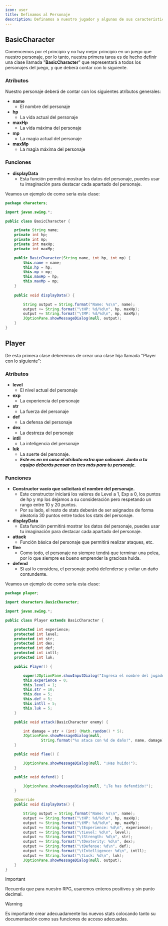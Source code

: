 ```yaml
---
icon: user
title: Definamos al Personaje
description: Definamos a nuestro jugador y algunas de sus características.
---
```


## BasicCharacter

Comencemos por el principio y no hay mejor principio en un juego que nuestro personaje, por lo tanto, nuestra primera
tarea es de hecho definir una clase llamada "**BasicCharacter**" que representará a todos los personajes del juego, y
que deberá contar con lo siguiente.

### Atríbutos

Nuestro personaje deberá de contar con los siguientes atríbutos generales:

- **name**
    - El nombre del personaje
- **hp**
    - La vida actual del personaje
- **maxHp**
    - La vida máxima del personaje
- **mp**
    - La magia actual del personaje
- **maxMp**
    - La magia máxima del personaje

### Funciones

- **displayData**
    - Esta función permitirá mostrar los datos del personaje, puedes usar tu imaginación para destacar cada apartado del
      personaje.

Veamos un ejemplo de como sería esta clase:

```java
package characters;

import javax.swing.*;

public class BasicCharacter {

    private String name;
    private int hp;
    private int mp;
    private int maxHp;
    private int maxMp;

    public BasicCharacter(String name, int hp, int mp) {
        this.name = name;
        this.hp = hp;
        this.mp = mp;
        this.maxHp = hp;
        this.maxMp = mp;
    }
    
    public void displayData() {

        String output = String.format("Name: %s\n", name);
        output += String.format("\tHP: %d/%d\n", hp, maxHp);
        output += String.format("\tMP: %d/%d\n", mp, maxMp);
        JOptionPane.showMessageDialog(null, output);
    }
}
```

## Player

De esta primera clase deberemos de crear una clase hija llamada "Player con lo siguiente":

### Atributos

- **level**
    - El nivel actual del personaje
- **exp**
    - La experiencia del personaje
- **str**
    - La fuerza del personaje
- **def**
    - La defensa del personaje
- **dex**
    - La destreza del personaje
- **intll**
    - La inteligencia del personaje
- **luk**
    - La suerte del personaje.
    - **_Este es en mi caso el atríbuto extra que colocaré. Junto a tu equipo deberás pensar en tres más para tu
      personaje._**

### Funciones

- **Constructor vacío que solicitará el nombre del personaje.**
    - Este constructor iniciará los valores de Level a 1, Exp a 0, los puntos de hp y mp los dejamos a su consideración
      pero respetando un rango entre 10 y 20 puntos.
    - Por su lado, el resto de stats deberán de ser asignados de forma aleatoria 30 puntos entre todos los stats del
      personaje.
- **displayData**
    - Esta función permitirá mostrar los datos del personaje, puedes usar tu imaginación para destacar cada apartado del
      personaje.
- **attack**
    - Función básica del personaje que permitirá realizar ataques, etc.
- **flee**
    - Como todo, el personaje no siempre tendrá que terminar una pelea, por lo que siempre es bueno emprender la
      graciosa huida.
- **defend**
    - Sí así lo considera, el personaje podrá defenderse y evitar un daño contundente.

Veamos un ejemplo de como sería esta clase:

```java
package player;

import characters.BasicCharacter;

import javax.swing.*;

public class Player extends BasicCharacter {

    protected int experience;
    protected int level;
    protected int str;
    protected int dex;
    protected int def;
    protected int intll;
    protected int luk;

    public Player() {

        super(JOptionPane.showInputDialog("Ingresa el nombre del jugador: "), 20, 10);
        this.experience = 0;
        this.level = 1;
        this.str = 10;
        this.dex = 5;
        this.def = 5;
        this.intll = 5;
        this.luk = 5;
    }

    public void attack(BasicCharacter enemy) {

        int damage = str + (int) (Math.random() * 5);
        JOptionPane.showMessageDialog(null,
                String.format("%s ataca con %d de daño!", name, damage));
    }

    public void flee() {

        JOptionPane.showMessageDialog(null, "¡Has huido!");
    }

    public void defend() {

        JOptionPane.showMessageDialog(null, "¡Te has defendido!");
    }

    @Override
    public void displayData() {

        String output = String.format("Name: %s\n", name);
        output += String.format("\tHP: %d/%d\n", hp, maxHp);
        output += String.format("\tMP: %d/%d\n", mp, maxMp);
        output += String.format("\tExperience: %d\n", experience);
        output += String.format("\tLevel: %d\n", level);
        output += String.format("\tStrength: %d\n", str);
        output += String.format("\tDexterity: %d\n", dex);
        output += String.format("\tDefense: %d\n", def);
        output += String.format("\tIntelligence: %d\n", intll);
        output += String.format("\tLuck: %d\n", luk);
        JOptionPane.showMessageDialog(null, output);
    }
}
```

> [!important]
> Recuerda que para nuestro RPG, usaremos enteros positivos y sin punto decimal.

> [!warning]
> Es importante crear adecuadamente los nuevos stats colocando tanto su documentación como sus funciones de acceso
> adecuadas.
